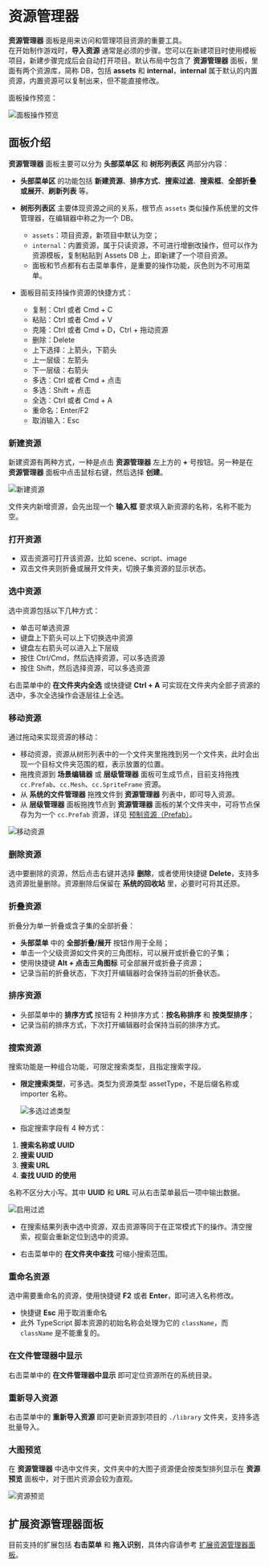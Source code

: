 # 资源管理器

**资源管理器** 面板是用来访问和管理项目资源的重要工具。<br>
在开始制作游戏时，**导入资源** 通常是必须的步骤。您可以在新建项目时使用模板项目，新建步骤完成后会自动打开项目。默认布局中包含了 **资源管理器** 面板，里面有两个资源库，简称 DB，包括 **assets** 和 **internal**，**internal** 属于默认的内置资源，内置资源可以复制出来，但不能直接修改。

面板操作预览：

![面板操作预览](img/thumb.gif)

## 面板介绍

**资源管理器** 面板主要可以分为 **头部菜单区** 和 **树形列表区** 两部分内容：

- **头部菜单区** 的功能包括 **新建资源**、**排序方式**、**搜索过滤**、**搜索框**、**全部折叠或展开**、**刷新列表** 等。

- **树形列表区** 主要体现资源之间的关系，根节点 `assets` 类似操作系统里的文件管理器，在编辑器中称之为一个 DB。

  - `assets`：项目资源，新项目中默认为空；
  - `internal`：内置资源，属于只读资源，不可进行增删改操作，但可以作为资源模板，复制粘贴到 Assets DB 上，即新建了一个项目资源。
  - 面板和节点都有右击菜单事件，是重要的操作功能，灰色则为不可用菜单。

- 面板目前支持操作资源的快捷方式：
  - 复制：Ctrl 或者 Cmd + C
  - 粘贴：Ctrl 或者 Cmd + V
  - 克隆：Ctrl 或者 Cmd + D，Ctrl + 拖动资源
  - 删除：Delete
  - 上下选择：上箭头，下箭头
  - 上一层级：左箭头
  - 下一层级：右箭头
  - 多选：Ctrl 或者 Cmd + 点击
  - 多选：Shift + 点击
  - 全选：Ctrl 或者 Cmd + A
  - 重命名：Enter/F2
  - 取消输入：Esc

### 新建资源

新建资源有两种方式，一种是点击 **资源管理器** 左上方的 **+** 号按钮。另一种是在 **资源管理器** 面板中点击鼠标右键，然后选择 **创建**。

![新建资源](img/create.png)

文件夹内新增资源，会先出现一个 **输入框** 要求填入新资源的名称，名称不能为空。

### 打开资源

- 双击资源可打开该资源，比如 scene、script、image
- 双击文件夹则折叠或展开文件夹，切换子集资源的显示状态。

### 选中资源

选中资源包括以下几种方式：

- 单击可单选资源
- 键盘上下箭头可以上下切换选中资源
- 键盘左右箭头可以进入上下层级
- 按住 Ctrl/Cmd，然后选择资源，可以多选资源
- 按住 Shift，然后选择资源，可以多选资源

右击菜单中的 **在文件夹内全选** 或快捷键 **Ctrl + A** 可实现在文件夹内全部子资源的选中，多次全选操作会逐层往上全选。

### 移动资源

通过拖动来实现资源的移动：

- 移动资源，资源从树形列表中的一个文件夹里拖拽到另一个文件夹，此时会出现一个目标文件夹范围的框，表示放置的位置。
- 拖拽资源到 **场景编辑器** 或 **层级管理器** 面板可生成节点，目前支持拖拽 `cc.Prefab`、`cc.Mesh`、`cc.SpriteFrame` 资源。
- 从 **系统的文件管理器** 拖拽文件到 **资源管理器** 列表中，即可导入资源。
- 从 **层级管理器** 面板拖拽节点到 **资源管理器** 面板的某个文件夹中，可将节点保存为为一个 `cc.Prefab` 资源，详见 [预制资源（Prefab）](../../asset/prefab.md)。

![移动资源](img/drag.png)

### 删除资源

选中要删除的资源，然后点击右键并选择 **删除**，或者使用快捷键 **Delete**，支持多选资源批量删除。资源删除后保留在 **系统的回收站** 里，必要时可将其还原。

### 折叠资源

折叠分为单一折叠或含子集的全部折叠：

- **头部菜单** 中的 **全部折叠/展开** 按钮作用于全局；
- 单击一个父级资源如文件夹的三角图标，可以展开或折叠它的子集；
- 使用快捷键 **Alt + 点击三角图标** 可全部展开或折叠子资源；
- 记录当前的折叠状态，下次打开编辑器时会保持当前的折叠状态。

### 排序资源

- 头部菜单中的 **排序方式** 按钮有 2 种排序方式：**按名称排序** 和 **按类型排序**；
- 记录当前的排序方式，下次打开编辑器时会保持当前的排序方式。

### 搜索资源

搜索功能是一种组合功能，可限定搜索类型，且指定搜索字段。

- **限定搜索类型**，可多选。类型为资源类型 assetType，不是后缀名称或 importer 名称。

  ![多选过滤类型](img/search-types.png)

- 指定搜索字段有 4 种方式：

1. **搜索名称或 UUID**
2. **搜索 UUID**
3. **搜索 URL**
4. **查找 UUID 的使用**

名称不区分大小写。其中 **UUID** 和 **URL** 可从右击菜单最后一项中输出数据。

![启用过滤](img/search-type.png)

- 在搜索结果列表中选中资源，双击资源等同于在正常模式下的操作。清空搜索，视窗会重新定位到选中的资源。

- 右击菜单中的 **在文件夹中查找** 可缩小搜索范围。

### 重命名资源

选中需要重命名的资源，使用快捷键 **F2** 或者 **Enter**，即可进入名称修改。

- 快捷键 **Esc** 用于取消重命名
- 此外 TypeScript 脚本资源的初始名称会处理为它的 `className`，而 `className` 是不能重复的。

### 在文件管理器中显示

右击菜单中的 **在文件管理器中显示** 即可定位资源所在的系统目录。

### 重新导入资源

右击菜单中的 **重新导入资源** 即可更新资源到项目的 `./library` 文件夹，支持多选批量导入。

### 大图预览

在 **资源管理器** 中选中文件夹，文件夹中的大图子资源便会按类型排列显示在 **资源预览** 面板中，对于图片资源会较为直观。

![资源预览](img/preview.png)

## 扩展资源管理器面板

目前支持的扩展包括 **右击菜单** 和 **拖入识别**，具体内容请参考 [扩展资源管理器面板](./extension.md)。
